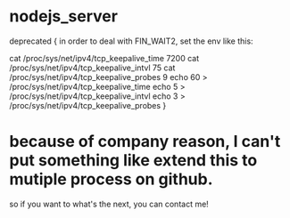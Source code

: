 # nodejs_server
deprecated
{
in order to deal with FIN_WAIT2, set the env like this:

cat /proc/sys/net/ipv4/tcp_keepalive_time  7200
cat /proc/sys/net/ipv4/tcp_keepalive_intvl  75
cat /proc/sys/net/ipv4/tcp_keepalive_probes  9
echo 60 > /proc/sys/net/ipv4/tcp_keepalive_time
echo 5 > /proc/sys/net/ipv4/tcp_keepalive_intvl
echo 3 > /proc/sys/net/ipv4/tcp_keepalive_probes
}

# because of company reason, I can't put something like extend this to mutiple process on github.
so if you want to what's the next, you can contact me!

